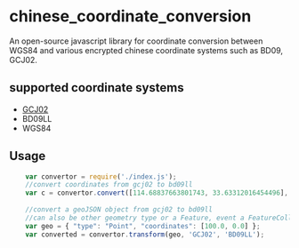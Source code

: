 # chinese_coordinate_conversion
An open-source javascript library for coordinate conversion between WGS84 and various encrypted chinese coordinate systems such as BD09, GCJ02.

## supported coordinate systems

* [GCJ02](https://en.wikipedia.org/wiki/Restrictions_on_geographic_data_in_China)
* BD09LL
* WGS84


## Usage


```javascript
    var convertor = require('./index.js');
    //convert coordinates from gcj02 to bd09ll
    var c = convertor.convert([114.68837663801743, 33.63312016454496], 'GCJ02', 'BD09LL');
    
    //convert a geoJSON object from gcj02 to bd09ll
    //can also be other geometry type or a Feature, event a FeatureCollection
    var geo = { "type": "Point", "coordinates": [100.0, 0.0] };
    var converted = convertor.transform(geo, 'GCJ02', 'BD09LL');
```

